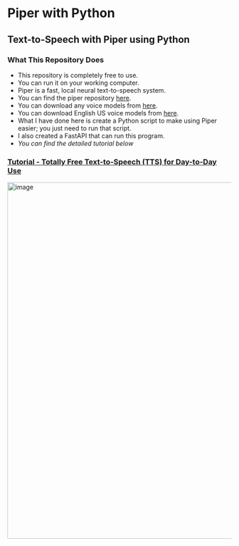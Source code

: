 # Piper with Python
## Text-to-Speech with Piper using Python

### What This Repository Does
- This repository is completely free to use.
- You can run it on your working computer.
- Piper is a fast, local neural text-to-speech system.
- You can find the piper repository [here](https://github.com/rhasspy/piper).
- You can download any voice models from [here](https://huggingface.co/rhasspy/piper-voices/tree/main).
- You can download English US voice models from [here](https://huggingface.co/rhasspy/piper-voices/tree/main/en/en_US).
- What I have done here is create a Python script to make using Piper easier; you just need to run that script.
- I also created a FastAPI that can run this program.
- _You can find the detailed tutorial below_

### [Tutorial - Totally Free Text-to-Speech (TTS) for Day-to-Day Use](https://www.youtube.com/channel/UCQhsVo7tOEj8DjU4J3FJCsA)

<a href="https://www.youtube.com/channel/UCQhsVo7tOEj8DjU4J3FJCsA">
  <img width="800" alt="image" src="https://github.com/nimna29/piper-with-python/assets/77341013/79b6eb27-9683-45d2-8b80-4b40b2d117d3">
</a>

